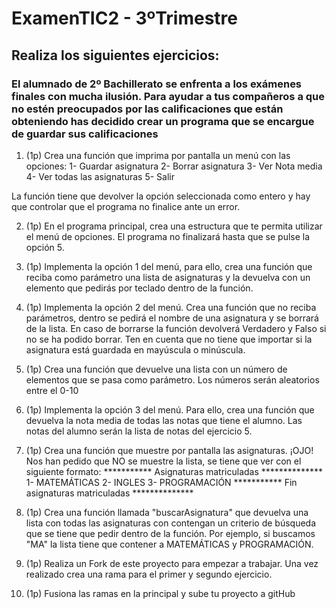 # ExamenTIC2 - 3ºTrimestre
## Realiza los siguientes ejercicios:

### El alumnado de 2º Bachillerato se enfrenta a los exámenes finales con mucha ilusión. Para ayudar a tus compañeros a que no estén preocupados por las calificaciones que están obteniendo has decidido crear un programa que se encargue de guardar sus calificaciones

1. (1p) Crea una función que imprima por pantalla un menú con las opciones: 
    1- Guardar asignatura 
    2- Borrar asignatura
    3- Ver Nota media
    4- Ver todas las asignaturas
    5- Salir

La función tiene que devolver la opción seleccionada como entero y hay que controlar que el programa no finalice ante un error.

2. (1p) En el programa principal, crea una estructura que te permita utilizar el menú de opciones. El programa no finalizará hasta que se pulse la opción 5. 

3. (1p) Implementa la opción 1 del menú, para ello, crea una función que reciba como parámetro una lista de asignaturas y la devuelva con un elemento que pedirás por teclado dentro de la función.

4. (1p) Implementa la opción 2 del menú. Crea una función que no reciba parámetros, dentro se pedirá el nombre de una asignatura y se borrará de la lista. En caso de borrarse la función devolverá Verdadero y Falso si no se ha podido borrar. Ten en cuenta que no tiene que importar si la asignatura está guardada en mayúscula o minúscula.

5. (1p) Crea una función que devuelve una lista con un número de elementos que se pasa como parámetro. Los números serán aleatorios entre el 0-10

6. (1p) Implementa la opción 3 del menú. Para ello, crea una función que devuelva la nota media de todas las notas que tiene el alumno. Las notas del alumno serán la lista de notas del ejercicio 5.

7. (1p) Crea una función que muestre por pantalla las asignaturas. ¡OJO! Nos han pedido que NO se muestre la lista, se tiene que ver con el siguiente formato:
*********** Asignaturas matriculadas **************
1- MATEMÁTICAS
2- INGLES
3- PROGRAMACIÓN
*********** Fin asignaturas matriculadas **************

8. (1p) Crea una función llamada "buscarAsignatura" que devuelva una lista con todas las asignaturas con contengan un criterio de búsqueda que se tiene que pedir dentro de la función. Por ejemplo, si buscamos "MA" la lista tiene que contener a MATEMÁTICAS y PROGRAMACIÓN.

9. (1p) Realiza un Fork de este proyecto para empezar a trabajar. Una vez realizado crea una rama para el primer y segundo ejercicio.

10. (1p) Fusiona las ramas en la principal y sube tu proyecto a gitHub

